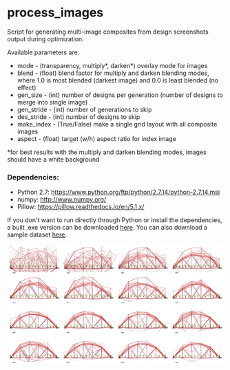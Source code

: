 # process_images
Script for generating multi-image composites from design screenshots output during optimization.

Available parameters are:
- mode - (transparency, multiply*, darken*) overlay mode for images
- blend - (float) blend factor for multiply and darken blending modes, where 1.0 is most blended (darkest image) and 0.0 is least blended (no effect)
- gen_size - (int) number of designs per generation (number of designs to merge into single image)
- gen_stride - (int) number of generations to skip
- des_stride - (int) number of designs to skip
- make_index - (True/False) make a single grid layout with all composite images
- aspect - (float) target (w/h) aspect ratio for index image

*for best results with the multiply and darken blending modes, images should have a white background

### Dependencies:

- Python 2.7: https://www.python.org/ftp/python/2.7.14/python-2.7.14.msi
- numpy: http://www.numpy.org/
- Pillow: https://pillow.readthedocs.io/en/5.1.x/

If you don't want to run directly through Python or install the dependencies, a built .exe version can be downloaded [here](https://www.dropbox.com/s/0w5sot4vr05sjxg/process_images.exe?dl=0). You can also download a sample dataset [here](http://bit.ly/sp18-gd-sample).

![bridge](bridge.png)
